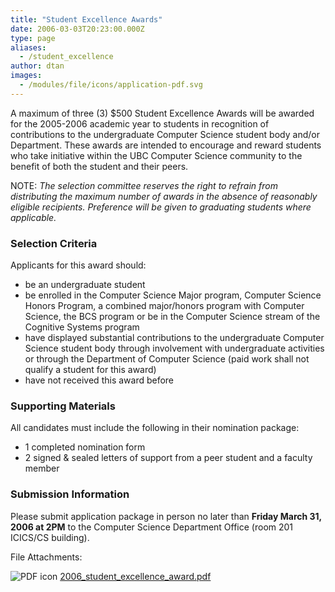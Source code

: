 ```yaml
---
title: "Student Excellence Awards"
date: 2006-03-03T20:23:00.000Z
type: page
aliases:
  - /student_excellence
author: dtan
images:
  - /modules/file/icons/application-pdf.svg
---
```


A maximum of three (3) $500 Student Excellence Awards will be awarded for the 2005-2006 academic year to students in recognition of contributions to the undergraduate Computer Science student body and/or Department. These awards are intended to encourage and reward students who take initiative within the UBC Computer Science community to the benefit of both the student and their peers.

NOTE: _The selection committee reserves the right to refrain from distributing the maximum number of awards in the absence of reasonably eligible recipients. Preference will be given to graduating students where applicable._

### Selection Criteria

Applicants for this award should:

*   be an undergraduate student
*   be enrolled in the Computer Science Major program, Computer Science Honors Program, a combined major/honors program with Computer Science, the BCS program or be in the Computer Science stream of the Cognitive Systems program
*   have displayed substantial contributions to the undergraduate Computer Science student body through involvement with undergraduate activities or through the Department of Computer Science (paid work shall not qualify a student for this award)
*   have not received this award before

### Supporting Materials

All candidates must include the following in their nomination package:

*   1 completed nomination form
*   2 signed & sealed letters of support from a peer student and a faculty member

### Submission Information

Please submit application package in person no later than **Friday March 31, 2006 at 2PM** to the Computer Science Department Office (room 201 ICICS/CS building).

File Attachments: 

 ![PDF icon](/modules/file/icons/application-pdf.svg "application/pdf") [2006\_student\_excellence\_award.pdf](https://ubccsss.org/files/2006_student_excellence_award.pdf)
